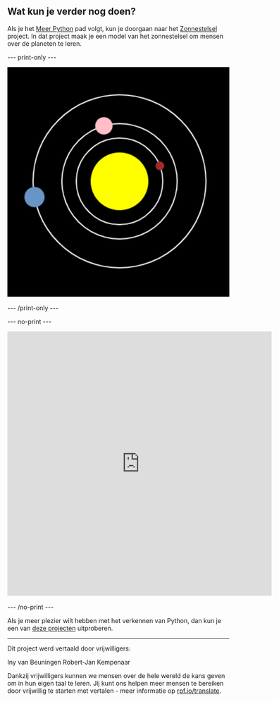 ## Wat kun je verder nog doen?

Als je het [Meer Python](https://projects.raspberrypi.org/nl-NL/pathways/more-python) pad volgt, kun je doorgaan naar het [Zonnestelsel](https://projects.raspberrypi.org/nl-NL/projects/solar-system-simulator/) project. In dat project maak je een model van het zonnestelsel om mensen over de planeten te leren.

--- print-only ---

![Het zonnestelselproject.](images/solar_system_simulator.png)

--- /print-only ---

--- no-print ---

<iframe src="https://editor.raspberrypi.org/nl-NL/embed/viewer/solar-system-example" width="600" height="600" frameborder="0" marginwidth="0" marginheight="0" allowfullscreen>
</iframe>

--- /no-print ---

Als je meer plezier wilt hebben met het verkennen van Python, dan kun je een van [deze projecten](https://projects.raspberrypi.org/nl-NL/projects?software%5B%5D=python) uitproberen.

***

Dit project werd vertaald door vrijwilligers:

Iny van Beuningen
Robert-Jan Kempenaar

Dankzij vrijwilligers kunnen we mensen over de hele wereld de kans geven om in hun eigen taal te leren. Jij kunt ons helpen meer mensen te bereiken door vrijwillig te starten met vertalen - meer informatie op [rpf.io/translate](https://rpf.io/translate).
